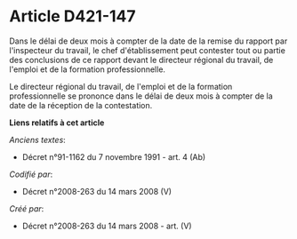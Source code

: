 # Article D421-147

Dans le délai de deux mois à compter de la date de la remise du rapport par l'inspecteur du travail, le chef d'établissement
peut contester tout ou partie des conclusions de ce rapport devant le directeur régional du travail, de l'emploi et de la
formation professionnelle.

Le directeur régional du travail, de l'emploi et de la formation professionnelle se prononce dans le délai de deux mois à
compter de la date de la réception de la contestation.

**Liens relatifs à cet article**

_Anciens textes_:

  - Décret n°91-1162 du 7 novembre 1991 - art. 4 (Ab)

_Codifié par_:

  - Décret n°2008-263 du 14 mars 2008 (V)

_Créé par_:

  - Décret n°2008-263 du 14 mars 2008 - art. (V)
